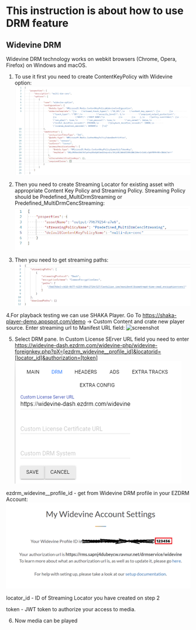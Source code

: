 # This instruction is about how to use DRM feature

## Widevine DRM
Widevine DRM technology works on webkit browsers (Chrome, Opera, Firefox) on Windows and macOS.

1. To use it first you need to create ContentKeyPolicy with Widevine option:
![screenshot](img/widevine-ckp.png)

2. Then you need to create Streaming Locator for existing asset with appropriate Content Key Policy and Streaming Policy. Streaming Policy should be Predefined_MultiDrmStreaming or Predefined_MultiDrmCencStreaming:
![screenshot](img/widevine-sl.png)

3. Then you need to get streaming paths:
![screenshot](img/widevine-paths.png)

4.For playback testing we can use SHAKA Player. Go To https://shaka-player-demo.appspot.com/demo -> Custom Content and crate new player source. Enter streaming url to Manifest URL field:
![screenshot](img/widevine-shaka-main)

5. Select DRM pane. In Custom License SErver URL field you need to enter https://widevine-dash.ezdrm.com/widevine-php/widevine-foreignkey.php?pX=[ezdrm_widevine__profile_id]&locatorid=[locator_id]&authorization=[token]
![screenshot](img/widevine-shaka-drm.png)

ezdrm_widevine__profile_id - get from Widevine DRM profile in your EZDRM Account:
![screenshot](img/widevine-ezdrm-id.png)

locator_id - ID of Streaming Locator you have created on step 2

token - JWT token to authorize your access to media.

6. Now media can be played
